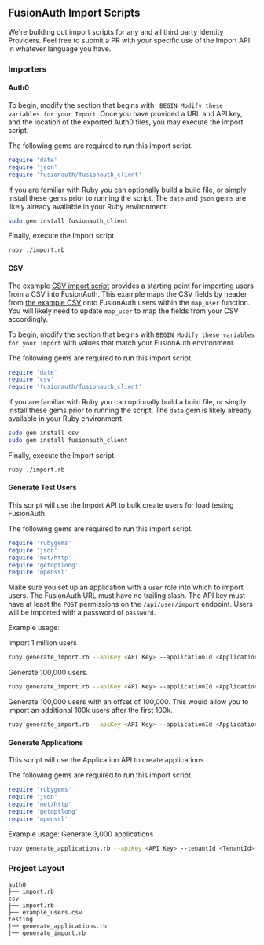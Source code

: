 ## FusionAuth Import Scripts

We're building out import scripts for any and all third party Identity Providers. Feel free to submit a PR with your specific use of the Import API in whatever language you have.

### Importers

#### Auth0

To begin, modify the section that begins with ` BEGIN Modify these variables for your Import`. Once you have provided a URL and API key, and the location of the exported Auth0 files, you may execute the import script.

The following gems are required to run this import script.

```ruby
require 'date'
require 'json'
require 'fusionauth/fusionauth_client'
```

If you are familiar with Ruby you can optionally build a build file, or simply install these gems prior to running the script. The `date` and `json` gems are likely already available in your Ruby environment.

```bash
sudo gem install fusionauth_client
```

Finally, execute the Import script.

```bash
ruby ./import.rb
```

#### CSV

The example [CSV import script](./csv/import.rb) provides a starting point for importing users from a CSV into FusionAuth.  This example maps the CSV fields by header from [the example CSV](./csv/example_users.csv) onto FusionAuth users within the `map_user` function.  You will likely need to update `map_user` to map the fields from your CSV accordingly.

To begin, modify the section that begins with `BEGIN Modify these variables for your Import` with values that match your FusionAuth environment.

The following gems are required to run this import script.

```ruby
require 'date'
require 'csv'
require 'fusionauth/fusionauth_client'
```

If you are familiar with Ruby you can optionally build a build file, or simply install these gems prior to running the script. The `date` gem is likely already available in your Ruby environment.

```bash
sudo gem install csv
sudo gem install fusionauth_client
```

Finally, execute the Import script.

```bash
ruby ./import.rb
```

#### Generate Test Users

This script will use the Import API to bulk create users for load testing FusionAuth.

The following gems are required to run this import script.

```ruby
require 'rubygems'
require 'json'
require 'net/http'
require 'getoptlong'
require 'openssl'
```

Make sure you set up an application with a `user` role into which to import users. The FusionAuth URL must have no trailing slash. The API key must have at least the `POST` permissions on the `/api/user/import` endpoint. Users will be imported with a password of `password`.

Example usage:

Import 1 million users
```bash
ruby generate_import.rb --apiKey <API Key> --applicationId <Application Id> --tenantId <TenantId> --url http://localhost:9011 --total 1000000 
```

Generate 100,000 users.
```bash
ruby generate_import.rb --apiKey <API Key> --applicationId <Application Id> --tenantId <TenantId> --url http://localhost:9011 --total 100000 
```

Generate 100,000 users with an offset of 100,000. This would allow you to import an additional 100k users after the first 100k.
```bash
ruby generate_import.rb --apiKey <API Key> --applicationId <Application Id> --tenantId <TenantId> --url http://localhost:9011 --total 100000 --ofset 100000
```

#### Generate Applications

This script will use the Application API to create applications.

The following gems are required to run this import script.

```ruby
require 'rubygems'
require 'json'
require 'net/http'
require 'getoptlong'
require 'openssl'
```

Example usage:
Generate 3,000 applications
```bash
ruby generate_applications.rb --apiKey <API Key> --tenantId <TenantId> --url http://localhost:9011 --total 3000 
```


### Project Layout

```
auth0
├── import.rb
csv
├── import.rb
├── example_users.csv
testing
|── generate_applications.rb
|── generate_import.rb
```

